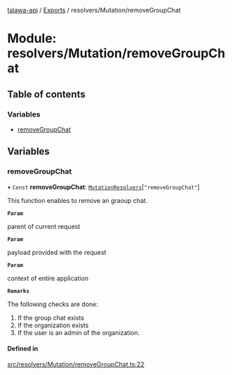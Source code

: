 [talawa-api](../README.md) / [Exports](../modules.md) / resolvers/Mutation/removeGroupChat

# Module: resolvers/Mutation/removeGroupChat

## Table of contents

### Variables

- [removeGroupChat](resolvers_Mutation_removeGroupChat.md#removegroupchat)

## Variables

### removeGroupChat

• `Const` **removeGroupChat**: [`MutationResolvers`](types_generatedGraphQLTypes.md#mutationresolvers)[``"removeGroupChat"``]

This function enables to remove an graoup chat.

**`Param`**

parent of current request

**`Param`**

payload provided with the request

**`Param`**

context of entire application

**`Remarks`**

The following checks are done:
1. If the group chat exists
2. If the organization exists
3. If the user is an admin of the organization.

#### Defined in

[src/resolvers/Mutation/removeGroupChat.ts:22](https://github.com/PalisadoesFoundation/talawa-api/blob/cba820f/src/resolvers/Mutation/removeGroupChat.ts#L22)
